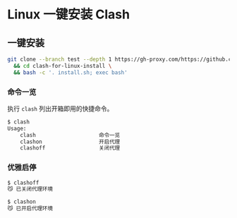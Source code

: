 # Linux 一键安装 Clash
## 一键安装


```bash
git clone --branch test --depth 1 https://gh-proxy.com/https://github.com/wujean/clash-for-linux-install.git \
  && cd clash-for-linux-install \
  && bash -c '. install.sh; exec bash'
```

### 命令一览

执行 `clash` 列出开箱即用的快捷命令。

```bash
$ clash
Usage:
    clash                    命令一览
    clashon                  开启代理
    clashoff                 关闭代理
```

### 优雅启停

```bash
$ clashoff
😼 已关闭代理环境

$ clashon
😼 已开启代理环境
```